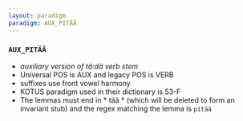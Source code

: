 ```yaml
---
layout: paradigm
paradigm: AUX_PITÄÄ
---
```

### ` AUX_PITÄÄ `

* _auxiliary version of tä:dä verb stem_
* Universal POS is AUX and legacy POS is VERB
* suffixes use front vowel harmony
* KOTUS paradigm used in their dictionary is 53-F
* The lemmas must end in * tää * (which will be deleted to form an invariant stub) and the regex matching the lemma is ` pitää `
